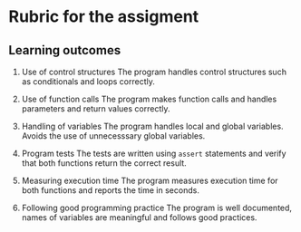 # Rubric for the assigment

## Learning outcomes

1. Use of control structures
The program handles control structures such as conditionals and loops correctly.

2. Use of function calls
The program makes function calls and handles parameters and return values correctly.

3. Handling of variables
The program handles local and global variables. Avoids the use of unnecesssary global variables.

4. Program tests
The tests are written using `assert` statements and verify that both functions return the correct result.

5. Measuring execution time
The program measures execution time for both functions and reports the time in seconds.

6. Following good programming practice
The program is well documented, names of variables are meaningful and follows good practices.


